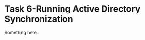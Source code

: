 [title]: # (Task 6-Running Active Directory Synchronization)
[tags]: # (XXX)
[priority]: # (1536)
# Task 6-Running Active Directory Synchronization
Something here.
